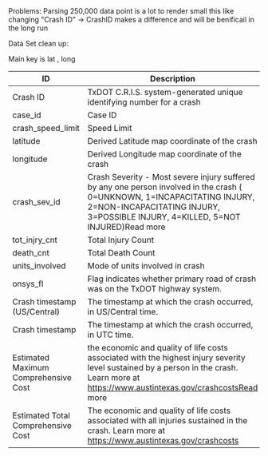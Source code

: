 ##

Problems: Parsing 250,000 data point is a lot to render
small this like changing "Crash ID" -> CrashID makes a difference and will be benificail in the long run

Data Set clean up: 

Main key is lat , long 



| ID | Description | API Field Name | Data Type |
|---|---|---|---|
| Crash ID | TxDOT C.R.I.S. system-generated unique identifying number for a crash | cris_crash_idNumber |  |
| case_id | Case ID | case_idText | Text |
| crash_speed_limit | Speed Limit | crash_speed_limitNumber | Number |
| latitude | Derived Latitude map coordinate of the crash | latitudeNumber | Number |
| longitude | Derived Longitude map coordinate of the crash | longitudeNumber | Number |
| crash_sev_id | Crash Severity - Most severe injury suffered by any one person involved in the crash ( 0=UNKNOWN, 1=INCAPACITATING INJURY, 2=NON-INCAPACITATING INJURY, 3=POSSIBLE INJURY, 4=KILLED, 5=NOT INJURED)Read more | crash_sev_idNumber | Number |
| tot_injry_cnt | Total Injury Count | tot_injry_cntNumber | Number |
| death_cnt | Total Death Count | death_cntNumber | Number |
| units_involved | Mode of units involved in crash | units_involvedText | Text |
| onsys_fl | Flag indicates whether primary road of crash was on the TxDOT highway system. | onsys_flCheckbox | Checkbox |
| Crash timestamp (US/Central) | The timestamp at which the crash occurred, in US/Central time. | crash_timestamp_ctFloating Timestamp | Floating Timestamp |
| Crash timestamp | The timestamp at which the crash occurred, in UTC time. | crash_timestampFloating Timestamp | Floating Timestamp |
| Estimated Maximum Comprehensive Cost | the economic and quality of life costs associated with the highest injury severity level sustained by a person in the crash. Learn more at https://www.austintexas.gov/crashcostsRead more | est_comp_cost_crash_basedNumber | Number |
| Estimated Total Comprehensive Cost | The economic and quality of life costs associated with all injuries sustained in the crash. Learn more at https://www.austintexas.gov/crashcosts | est_total_person_comp_costNumber | Number |